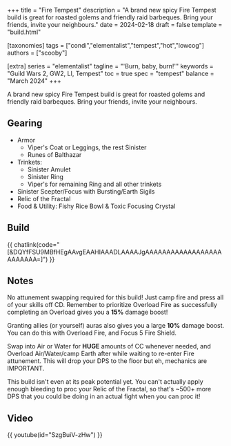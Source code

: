 +++
title = "Fire Tempest"
description = "A brand new spicy Fire Tempest build is great for roasted golems and friendly raid barbeques. Bring your friends, invite your neighbours."
date = 2024-02-18
draft = false
template = "build.html"


[taxonomies]
tags = ["condi","elementalist","tempest","hot","lowcog"]
authors = ["scooby"]

[extra]
series = "elementalist"
tagline =  "'Burn, baby, burn!'"
keywords = "Guild Wars 2, GW2, LI, Tempest"
toc = true
spec = "tempest"
balance = "March 2024"
+++

A brand new spicy Fire Tempest build is great for roasted golems and friendly raid barbeques. Bring your friends, invite your neighbours.

## Gearing

- Armor
	- Viper's Coat or Leggings, the rest Sinister
    - Runes of Balthazar
- Trinkets:
	- Sinister Amulet
	- Sinister Ring
	- Viper's for remaining Ring and all other trinkets
- Sinister Scepter/Focus with Bursting/Earth Sigils
- Relic of the Fractal
- Food & Utility: Fishy Rice Bowl & Toxic Focusing Crystal

## Build

{{ chatlink(code="[&DQYfFSU9MBfHEgAAvgEAAHIAAADLAAAAJgAAAAAAAAAAAAAAAAAAAAAAAAA=]") }}

## Notes

No attunement swapping required for this build! Just camp fire and press all of your skills off CD. Remember to prioritize Overload Fire as successfully completing an Overload gives you a **15%** damage boost!

Granting allies (or yourself) auras also gives you a large **10%** damage boost. You can do this with Overload Fire, and Focus 5 Fire Shield.

Swap into Air or Water for **HUGE** amounts of CC whenever needed, and Overload Air/Water/camp Earth after while waiting to re-enter Fire attunement. This will drop your DPS to the floor but eh, mechanics are IMPORTANT.

This build isn't even at its peak potential yet. You can't actually apply enough bleeding to proc your Relic of the Fractal, so that's ~500+ more DPS that you could be doing in an actual fight when you can proc it!

## Video

{{ youtube(id="SzgBuiV-zHw") }}

